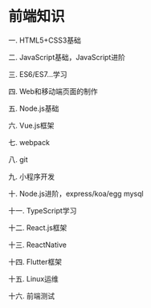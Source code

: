 # 前端知识
一. HTML5+CSS3基础

二. JavaScript基础，JavaScript进阶

三. ES6/ES7...学习

四. Web和移动端页面的制作

五. Node.js基础

六. Vue.js框架

七. webpack

八. git

九. 小程序开发

十. Node.js进阶，express/koa/egg  mysql

十一. TypeScript学习

十二. React.js框架

十三. ReactNative

十四. Flutter框架

十五. Linux运维

十六. 前端测试

